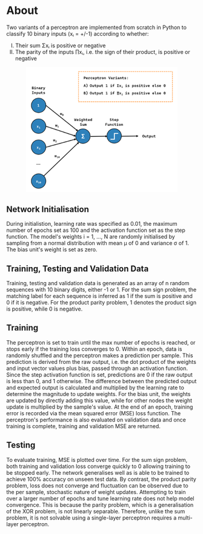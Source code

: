 # About
Two variants of a perceptron are implemented from scratch in Python to classify 10 binary inputs (xᵢ = +/-1) according to whether:
<ol type="I">
  <li>Their sum Σxᵢ is positive or negative</li>
  <li>The parity of the inputs ∏xᵢ, i.e. the sign of their product, is positive or negative</li>
</ol>

<div align="center">
  <img width = 400 src="https://github.com/TomMakesThings/Perceptron/blob/assets/Images/Perceptron-Diagram.png">
</div>

## Network Initialisation
During initialistion, learning rate was specified as 0.01, the maximum number of epochs set as 100 and the activation function set as the step function. The model's weights i = 1, ..., N are randomly initialised by sampling from a normal distribution with mean μ of 0 and variance σ of 1. The bias unit's weight is set as zero.

## Training, Testing and Validation Data
Training, testing and validation data is generated as an array of n random sequences with 10 binary digits, either -1 or 1. For the sum sign problem, the matching label for each sequence is inferred as 1 if the sum is positive and 0 if it is negative. For the product parity problem, 1 denotes the product sign is positive, while 0 is negative.

## Training
The perceptron is set to train until the max number of epochs is reached, or stops early if the training loss converges to 0. Within an epoch, data is randomly shuffled and the perceptron makes a prediction per sample. This prediction is derived from the raw output, i.e. the dot product of the weights and input vector values plus bias, passed through an activation function. Since the step activation function is set, predictions are 0 if the raw output is less than 0, and 1 otherwise. The difference between the predicted output and expected output is calculated and multiplied by the learning rate to determine the magnitude to update weights. For the bias unit, the weights are updated by directly adding this value, while for other nodes the weight update is multiplied by the sample's value. At the end of an epoch, training error is recorded via the mean squared error (MSE) loss function. The perceptron's performance is also evaluated on validation data and once training is complete, training and validation MSE are returned.

## Testing
To evaluate training, MSE is plotted over time. For the sum sign problem, both training and validation loss converge quickly to 0 allowing training to be stopped early. The network generalises well as is able to be trained to achieve 100% accuracy on unseen test data. By contrast, the product parity problem, loss does not converge and fluctuation can be observed due to the per sample, stochastic nature of weight updates. Attempting to train over a larger number of epochs and tune learning rate does not help model convergence. This is because the parity problem, which is a generalisation of the XOR problem, is not linearly separable. Therefore, unlike the sum problem, it is not solvable using a single-layer perceptron requires a multi-layer perceptron.
